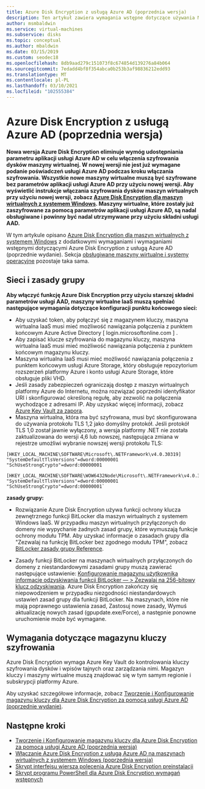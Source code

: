 ```yaml
---
title: Azure Disk Encryption z usługą Azure AD (poprzednia wersja)
description: Ten artykuł zawiera wymagania wstępne dotyczące używania Microsoft Azure szyfrowania dysków dla maszyn wirtualnych IaaS.
author: msmbaldwin
ms.service: virtual-machines
ms.subservice: disks
ms.topic: conceptual
ms.author: mbaldwin
ms.date: 03/15/2019
ms.custom: seodec18
ms.openlocfilehash: 8db9aad279c151073f8c674854d139276a84b064
ms.sourcegitcommit: 7edadd4bf8f354abca0b253b3af98836212edd93
ms.translationtype: MT
ms.contentlocale: pl-PL
ms.lasthandoff: 03/10/2021
ms.locfileid: "102555384"
---
```

# <a name="azure-disk-encryption-with-azure-ad-previous-release"></a>Azure Disk Encryption z usługą Azure AD (poprzednia wersja)

**Nowa wersja Azure Disk Encryption eliminuje wymóg udostępniania parametru aplikacji usługi Azure AD w celu włączenia szyfrowania dysków maszyny wirtualnej. W nowej wersji nie jest już wymagane podanie poświadczeń usługi Azure AD podczas kroku włączania szyfrowania. Wszystkie nowe maszyny wirtualne muszą być szyfrowane bez parametrów aplikacji usługi Azure AD przy użyciu nowej wersji. Aby wyświetlić instrukcje włączania szyfrowania dysków maszyn wirtualnych przy użyciu nowej wersji, zobacz [Azure Disk Encryption dla maszyn wirtualnych z systemem Windows](disk-encryption-overview.md). Maszyny wirtualne, które zostały już zaszyfrowane za pomocą parametrów aplikacji usługi Azure AD, są nadal obsługiwane i powinny być nadal utrzymywane przy użyciu składni usługi AAD.**

W tym artykule opisano [Azure Disk Encryption dla maszyn wirtualnych z systemem Windows](disk-encryption-overview.md) z dodatkowymi wymaganiami i wymaganiami wstępnymi dotyczącymi Azure Disk Encryption z usługą Azure AD (poprzednie wydanie). Sekcja [obsługiwane maszyny wirtualne i systemy operacyjne](disk-encryption-overview.md#supported-vms-and-operating-systems) pozostaje taka sama.

## <a name="networking-and-group-policy"></a>Sieci i zasady grupy

**Aby włączyć funkcję Azure Disk Encryption przy użyciu starszej składni parametrów usługi AAD, maszyny wirtualne IaaS muszą spełniać następujące wymagania dotyczące konfiguracji punktu końcowego sieci:** 
  - Aby uzyskać token, aby połączyć się z magazynem kluczy, maszyna wirtualna IaaS musi mieć możliwość nawiązania połączenia z punktem końcowym Azure Active Directory \[ login.microsoftonline.com \] .
  - Aby zapisać klucze szyfrowania do magazynu kluczy, maszyna wirtualna IaaS musi mieć możliwość nawiązania połączenia z punktem końcowym magazynu kluczy.
  - Maszyna wirtualna IaaS musi mieć możliwość nawiązania połączenia z punktem końcowym usługi Azure Storage, który obsługuje repozytorium rozszerzeń platformy Azure i konto usługi Azure Storage, które obsługuje pliki VHD.
  -  Jeśli zasady zabezpieczeń ograniczają dostęp z maszyn wirtualnych platformy Azure do Internetu, można rozwiązać poprzedni identyfikator URI i skonfigurować określoną regułę, aby zezwolić na połączenia wychodzące z adresami IP. Aby uzyskać więcej informacji, zobacz [Azure Key Vault za zaporą](../../key-vault/general/access-behind-firewall.md).
  - Maszyna wirtualna, która ma być szyfrowana, musi być skonfigurowana do używania protokołu TLS 1,2 jako domyślny protokół. Jeśli protokół TLS 1,0 został jawnie wyłączony, a wersja platformy .NET nie została zaktualizowana do wersji 4,6 lub nowszej, następująca zmiana w rejestrze umożliwi wybranie nowszej wersji protokołu TLS:

```console
[HKEY_LOCAL_MACHINE\SOFTWARE\Microsoft\.NETFramework\v4.0.30319]
"SystemDefaultTlsVersions"=dword:00000001
"SchUseStrongCrypto"=dword:00000001

[HKEY_LOCAL_MACHINE\SOFTWARE\WOW6432Node\Microsoft\.NETFramework\v4.0.30319]
"SystemDefaultTlsVersions"=dword:00000001
"SchUseStrongCrypto"=dword:00000001` 
```

**zasady grupy:**
 - Rozwiązanie Azure Disk Encryption używa funkcji ochrony klucza zewnętrznego funkcji BitLocker dla maszyn wirtualnych z systemem Windows IaaS. W przypadku maszyn wirtualnych przyłączonych do domeny nie wypychanie żadnych zasad grupy, które wymuszają funkcje ochrony modułu TPM. Aby uzyskać informacje o zasadach grupy dla "Zezwalaj na funkcję BitLocker bez zgodnego modułu TPM", zobacz [BitLocker zasady grupy Reference](/windows/security/information-protection/bitlocker/bitlocker-group-policy-settings#bkmk-unlockpol1).

-  Zasady funkcji BitLocker na maszynach wirtualnych przyłączonych do domeny z niestandardowymi zasadami grupy muszą zawierać następujące ustawienie: [Konfigurowanie magazynu użytkownika informacje odzyskiwania funkcji BitLocker — > Zezwalaj na 256-bitowy klucz odzyskiwania](/windows/security/information-protection/bitlocker/bitlocker-group-policy-settings). Azure Disk Encryption zakończy się niepowodzeniem w przypadku niezgodności niestandardowych ustawień zasad grupy dla funkcji BitLocker. Na maszynach, które nie mają poprawnego ustawienia zasad, Zastosuj nowe zasady, Wymuś aktualizację nowych zasad (gpupdate.exe/Force), a następnie ponowne uruchomienie może być wymagane.  

## <a name="encryption-key-storage-requirements"></a>Wymagania dotyczące magazynu kluczy szyfrowania  

Azure Disk Encryption wymaga Azure Key Vault do kontrolowania kluczy szyfrowania dysków i wpisów tajnych oraz zarządzania nimi. Magazyn kluczy i maszyny wirtualne muszą znajdować się w tym samym regionie i subskrypcji platformy Azure.

Aby uzyskać szczegółowe informacje, zobacz [Tworzenie i Konfigurowanie magazynu kluczy dla Azure Disk Encryption za pomocą usługi Azure AD (poprzednie wydanie)](disk-encryption-key-vault-aad.md).
 
## <a name="next-steps"></a>Następne kroki

- [Tworzenie i Konfigurowanie magazynu kluczy dla Azure Disk Encryption za pomocą usługi Azure AD (poprzednia wersja)](disk-encryption-key-vault-aad.md)
- [Włączanie Azure Disk Encryption z usługą Azure AD na maszynach wirtualnych z systemem Windows (poprzednia wersja)](disk-encryption-windows-aad.md)
- [Skrypt interfejsu wiersza polecenia Azure Disk Encryption preinstalacji](https://github.com/ejarvi/ade-cli-getting-started)
- [Skrypt programu PowerShell dla Azure Disk Encryption wymagań wstępnych](https://github.com/Azure/azure-powershell/tree/master/src/Compute/Compute/Extension/AzureDiskEncryption/Scripts)
